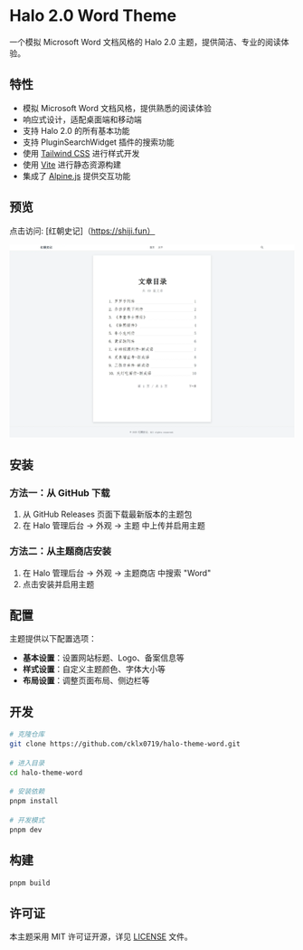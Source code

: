 # Halo 2.0 Word Theme

一个模拟 Microsoft Word 文档风格的 Halo 2.0 主题，提供简洁、专业的阅读体验。

## 特性

- 模拟 Microsoft Word 文档风格，提供熟悉的阅读体验
- 响应式设计，适配桌面端和移动端
- 支持 Halo 2.0 的所有基本功能
- 支持 PluginSearchWidget 插件的搜索功能
- 使用 [Tailwind CSS](https://tailwindcss.com/) 进行样式开发
- 使用 [Vite](https://vitejs.dev/) 进行静态资源构建
- 集成了 [Alpine.js](https://alpinejs.dev/) 提供交互功能

## 预览
点击访问: [红朝史记]（https://shiji.fun）


![Word Theme Preview](./img/1.webp)


## 安装

### 方法一：从 GitHub 下载

1. 从 GitHub Releases 页面下载最新版本的主题包
2. 在 Halo 管理后台 -> 外观 -> 主题 中上传并启用主题

### 方法二：从主题商店安装

1. 在 Halo 管理后台 -> 外观 -> 主题商店 中搜索 "Word"
2. 点击安装并启用主题

## 配置

主题提供以下配置选项：

- **基本设置**：设置网站标题、Logo、备案信息等
- **样式设置**：自定义主题颜色、字体大小等
- **布局设置**：调整页面布局、侧边栏等

## 开发

```bash
# 克隆仓库
git clone https://github.com/cklx0719/halo-theme-word.git

# 进入目录
cd halo-theme-word

# 安装依赖
pnpm install

# 开发模式
pnpm dev
```

## 构建

```bash
pnpm build
```

## 许可证

本主题采用 MIT 许可证开源，详见 [LICENSE](./LICENSE) 文件。
